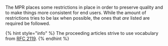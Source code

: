 The MPR places some restrictions in place in order to preserve quality and to make things more consistent for end users. While the amount of restrictions tries to be lax when possible, the ones that *are* listed are required be followed.

{% hint style="info" %}
The proceeding articles strive to use vocabulary from [RFC 2119](https://www.ietf.org/rfc/rfc2119.txt).
{% endhint %}
